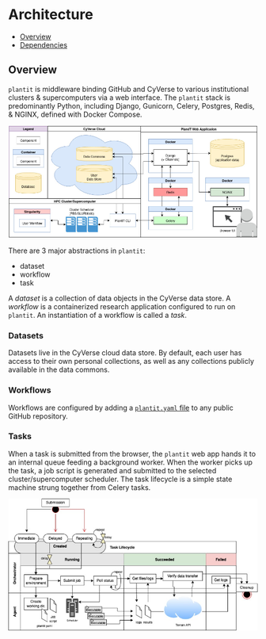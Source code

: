 # Architecture

<!-- START doctoc generated TOC please keep comment here to allow auto update -->
<!-- DON'T EDIT THIS SECTION, INSTEAD RE-RUN doctoc TO UPDATE -->


- [Overview](#overview)
- [Dependencies](#dependencies)

<!-- END doctoc generated TOC please keep comment here to allow auto update -->

## Overview

`plantit` is middleware binding GitHub and CyVerse to various institutional clusters & supercomputers via a web interface. The `plantit` stack is predominantly Python, including Django, Gunicorn, Celery, Postgres, Redis, & NGINX, defined with Docker Compose.

![PlantIT Architecture Diagram](../media/plantit.jpg)

There are 3 major abstractions in `plantit`:

- dataset
- workflow
- task

A *dataset* is a collection of data objects in the CyVerse data store. A *workflow* is a containerized research application configured to run on `plantit`. An instantiation of a workflow is called a *task*. 

### Datasets

Datasets live in the CyVerse cloud data store. By default, each user has access to their own personal collections, as well as any collections publicly available in the data commons.

### Workflows

Workflows are configured by adding a [`plantit.yaml` file](developer_docs/defining_workflows.md) to any public GitHub repository.

### Tasks

When a task is submitted from the browser, the `plantit` web app hands it to an internal queue feeding a background worker. When the worker picks up the task, a job script is generated and submitted to the selected cluster/supercomputer scheduler. The task lifecycle is a simple state machine strung together from Celery tasks.

![Task Lifecycle](../media/task.jpg)